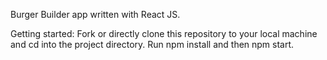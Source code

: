 Burger Builder app written with React JS.

Getting started:
Fork or directly clone this repository to your local machine and cd into the project directory.
Run npm install and then npm start.
